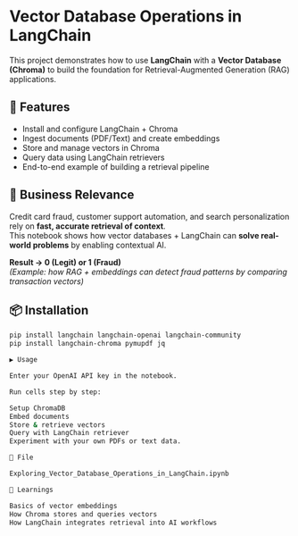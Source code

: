 
# Vector Database Operations in LangChain

This project demonstrates how to use **LangChain** with a **Vector Database (Chroma)** to build the foundation for Retrieval-Augmented Generation (RAG) applications.  

## 🚀 Features
- Install and configure LangChain + Chroma
- Ingest documents (PDF/Text) and create embeddings
- Store and manage vectors in Chroma
- Query data using LangChain retrievers
- End-to-end example of building a retrieval pipeline

## 🔑 Business Relevance
Credit card fraud, customer support automation, and search personalization rely on **fast, accurate retrieval of context**.  
This notebook shows how vector databases + LangChain can **solve real-world problems** by enabling contextual AI.

**Result → 0 (Legit) or 1 (Fraud)**  
*(Example: how RAG + embeddings can detect fraud patterns by comparing transaction vectors)*

## 📦 Installation
```bash
pip install langchain langchain-openai langchain-community
pip install langchain-chroma pymupdf jq

▶️ Usage

Enter your OpenAI API key in the notebook.

Run cells step by step:

Setup ChromaDB
Embed documents
Store & retrieve vectors
Query with LangChain retriever
Experiment with your own PDFs or text data.

📂 File

Exploring_Vector_Database_Operations_in_LangChain.ipynb

🧠 Learnings

Basics of vector embeddings
How Chroma stores and queries vectors
How LangChain integrates retrieval into AI workflows
